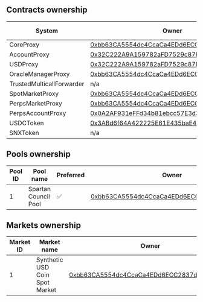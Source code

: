 ## Contracts ownership

| System                    | Owner                                                                                                                 | Nominated owner |
| ------------------------- | --------------------------------------------------------------------------------------------------------------------- | --------------- |
| CoreProxy                 | [0xbb63CA5554dc4CcaCa4EDd6ECC2837d5EFe83C82](https://basescan.org/address/0xbb63CA5554dc4CcaCa4EDd6ECC2837d5EFe83C82) | n/a             |
| AccountProxy              | [0x32C222A9A159782aFD7529c87FA34b96CA72C696](https://basescan.org/address/0x32C222A9A159782aFD7529c87FA34b96CA72C696) | n/a             |
| USDProxy                  | [0x32C222A9A159782aFD7529c87FA34b96CA72C696](https://basescan.org/address/0x32C222A9A159782aFD7529c87FA34b96CA72C696) | n/a             |
| OracleManagerProxy        | [0xbb63CA5554dc4CcaCa4EDd6ECC2837d5EFe83C82](https://basescan.org/address/0xbb63CA5554dc4CcaCa4EDd6ECC2837d5EFe83C82) | n/a             |
| TrustedMulticallForwarder | n/a                                                                                                                   | n/a             |
| SpotMarketProxy           | [0xbb63CA5554dc4CcaCa4EDd6ECC2837d5EFe83C82](https://basescan.org/address/0xbb63CA5554dc4CcaCa4EDd6ECC2837d5EFe83C82) | n/a             |
| PerpsMarketProxy          | [0xbb63CA5554dc4CcaCa4EDd6ECC2837d5EFe83C82](https://basescan.org/address/0xbb63CA5554dc4CcaCa4EDd6ECC2837d5EFe83C82) | n/a             |
| PerpsAccountProxy         | [0x0A2AF931eFFd34b81ebcc57E3d3c9B1E1dE1C9Ce](https://basescan.org/address/0x0A2AF931eFFd34b81ebcc57E3d3c9B1E1dE1C9Ce) | n/a             |
| USDCToken                 | [0x3ABd6f64A422225E61E435baE41db12096106df7](https://basescan.org/address/0x3ABd6f64A422225E61E435baE41db12096106df7) | n/a             |
| SNXToken                  | n/a                                                                                                                   | n/a             |

## Pools ownership

| Pool ID | Pool name            | Preferred | Owner                                                                                                                 | Nominated owner |
| ------- | -------------------- | --------- | --------------------------------------------------------------------------------------------------------------------- | --------------- |
| 1       | Spartan Council Pool | ✅        | [0xbb63CA5554dc4CcaCa4EDd6ECC2837d5EFe83C82](https://basescan.org/address/0xbb63CA5554dc4CcaCa4EDd6ECC2837d5EFe83C82) | n/a             |

## Markets ownership

| Market ID | Market name                    | Owner                                                                                                                 | Nominated owner |
| --------- | ------------------------------ | --------------------------------------------------------------------------------------------------------------------- | --------------- |
| 1         | Synthetic USD Coin Spot Market | [0xbb63CA5554dc4CcaCa4EDd6ECC2837d5EFe83C82](https://basescan.org/address/0xbb63CA5554dc4CcaCa4EDd6ECC2837d5EFe83C82) | n/a             |

